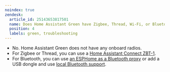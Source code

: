 ```yaml
---
noindex: true
zendesk:
  article_id: 25143653817501
  name: Does Home Assistant Green have Zigbee, Thread, Wi-Fi, or Bluetooth?
  position: 4
  labels: green, troubleshooting
---
```


- No. Home Assistant Green does not have any onboard radios.
- For Zigbee or Thread, you can use a [Home Assistant Connect ZBT-1](https://www.home-assistant.io/connectzbt1).
- For Bluetooth, you can use [an ESPHome as a Bluetooth proxy](https://esphome.io/projects/?type=bluetooth) or add a USB dongle and use [local Bluetooth support](https://www.home-assistant.io/integrations/bluetooth/).
